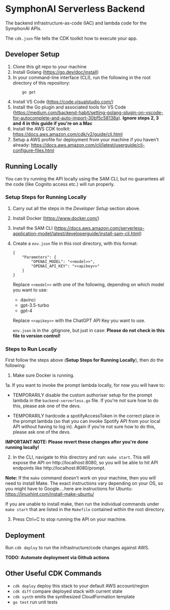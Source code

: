 # SymphonAI Serverless Backend

The backend infrastructure-as-code (IAC) and lambda code for the SymphonAI APIs.

The `cdk.json` file tells the CDK toolkit how to execute your app.

## Developer Setup

1. Clone this git repo to your machine
2. Install Golang (https://go.dev/doc/install)
3. In your command-line interface (CLI), run the following in the root directory of this repository:
   ```
       go get
   ```
4. Install VS Code (https://code.visualstudio.com/)
5. Install the Go plugin and associated tools for VS Code (https://medium.com/backend-habit/setting-golang-plugin-on-vscode-for-autocomplete-and-auto-import-30bf5c58138a). **Ignore steps 2, 3 and 4 in this guide if you're on a Mac**
6. Install the AWS CDK toolkit: https://docs.aws.amazon.com/cdk/v2/guide/cli.html
7. Setup a AWS profile for deployment from your machine if you haven't already: https://docs.aws.amazon.com/cli/latest/userguide/cli-configure-files.html

## Running Locally

You can try running the API locally using the SAM CLI, but no guarantees all the code (like Cognito access etc.) will run properly.

### Setup Steps for Running Locally

1. Carry out all the steps in the _Developer Setup_ section above.
2. Install Docker (https://www.docker.com/)
3. Install the SAM CLI (https://docs.aws.amazon.com/serverless-application-model/latest/developerguide/install-sam-cli.html)
4. Create a `env.json` file in this root directory, with this format:

   ```
   {
       "Parameters": {
           "OPENAI_MODEL": "<<model>>",
           "OPENAI_API_KEY": "<<apikey>>"
       }
   }
   ```

   Replace `<<model>>` with one of the following, depending on which model
   you want to use:

   - davinci
   - gpt-3.5-turbo
   - gpt-4

   Replace `<<apikey>>` with the ChatGPT API Key you want to use.

   `env.json` is in the .gitignore, but just in case: **Please do not check in this file to version control!**

### Steps to Run Locally

First follow the steps above (**Setup Steps for Running Locally**), then do the following:

1. Make sure Docker is running.

1a. If you want to invoke the prompt lambda locally, for now you will have to:

- TEMPORARILY disable the custom authoriser setup for the prompt lambda in the `backend-serverless.go` file. If you're not sure how to do this, please ask one of the devs.

- TEMPORARILY hardcode a spotifyAccessToken in the correct place in the prompt lambda (so that you can invoke Spotify API from your local API without having to log in). Again if you're not sure how to do this, please ask one of the devs.

**IMPORTANT NOTE: Please revert these changes after you're done running locally!**

2. In the CLI, navigate to this directory and run: `make start`. This will expose the API on http://localhost:8080, so you will be able to hit API endpoints like http://localhost:8080/prompt.

**Note:** If the `make` command doesn't work on your machine, then you will need to install Make. The exact instructions vary depending on your OS, so you might have to Google....here are instructions for Ubuntu: https://linuxhint.com/install-make-ubuntu/

If you are unable to install make, then run the individual commands under `make start` that are listed in the `Makefile` contained within the root directory.

3. Press Ctrl+C to stop running the API on your machine.

## Deployment

Run `cdk deploy` to run the infrastructure/code changes against AWS.

**TODO: Automate deployment via Github actions**

## Other Useful CDK Commands

- `cdk deploy` deploy this stack to your default AWS account/region
- `cdk diff` compare deployed stack with current state
- `cdk synth` emits the synthesized CloudFormation template
- `go test` run unit tests

